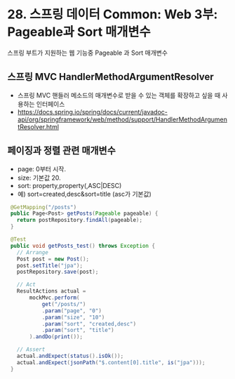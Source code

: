 # 28. 스프링 데이터 Common: Web 3부: Pageable과 Sort 매개변수

스프링 부트가 지원하는 웹 기능중 Pageable 과 Sort 매개변수

## 스프링 MVC HandlerMethodArgumentResolver
 * 스프링 MVC 핸들러 메소드의 매개변수로 받을 수 있는 객체를 확장하고 싶을 때 사용하는 인터페이스
 * https://docs.spring.io/spring/docs/current/javadoc-api/org/springframework/web/method/support/HandlerMethodArgumentResolver.html

## 페이징과 정렬 관련 매개변수
 * page: 0부터 시작.
 * size: 기본값 20.
 * sort: property,property(,ASC|DESC)
 * 예) sort=created,desc&sort=title (asc가 기본값)

 ```java
  @GetMapping("/posts")
  public Page<Post> getPosts(Pageable pageable) {
    return postRepository.findAll(pageable);
  }
 ```

 ```java
  @Test
  public void getPosts_test() throws Exception {
    // Arrange
    Post post = new Post();
    post.setTitle("jpa");
    postRepository.save(post);

    // Act
    ResultActions actual =
        mockMvc.perform(
            get("/posts/")
            .param("page", "0")
            .param("size", "10")
            .param("sort", "created,desc")
            .param("sort", "title")
        ).andDo(print());

    // Assert
    actual.andExpect(status().isOk());
    actual.andExpect(jsonPath("$.content[0].title", is("jpa")));
  }
 ```